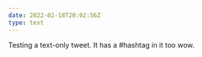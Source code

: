 ```yaml
---
date: 2022-02-18T20:02:56Z
type: text
---
```

Testing a text-only tweet. It has a #hashtag in it too wow.
